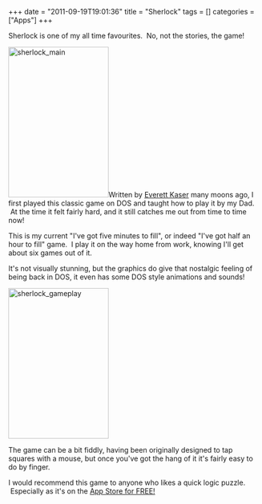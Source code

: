 +++
date = "2011-09-19T19:01:36"
title = "Sherlock"
tags = []
categories = ["Apps"]
+++

Sherlock is one of my all time favourites.  No, not the stories, the game! 
 
[<img src="http://hashbang0.com/wp-content/uploads/2011/09/sherlock_main-200x300.jpg" width="200" height="300" class="alignleft size-medium wp-image-1250" title="sherlock_main" />][1]Written by [Everett Kaser][2] many moons ago, I first played this classic game on DOS and taught how to play it by my Dad.  At the time it felt fairly hard, and it still catches me out from time to time now! 
 
This is my current "I've got five minutes to fill", or indeed "I've got half an hour to fill" game.  I play it on the way home from work, knowing I'll get about six games out of it. 
 
It's not visually stunning, but the graphics do give that nostalgic feeling of being back in DOS, it even has some DOS style animations and sounds! 
 
[<img src="http://hashbang0.com/wp-content/uploads/2011/09/sherlock_gameplay-200x300.jpg" width="200" height="300" class="alignright size-medium wp-image-1249" title="sherlock_gameplay" />][3] 
 
The game can be a bit fiddly, having been originally designed to tap squares with a mouse, but once you've got the hang of it it's fairly easy to do by finger. 
 
I would recommend this game to anyone who likes a quick logic puzzle.  Especially as it's on the [App Store for FREE!][4]

  [1]: http://hashbang0.com/wp-content/uploads/2011/09/sherlock_main.jpg
  [2]: http://www.kaser.com/sherwin.html
  [3]: http://hashbang0.com/wp-content/uploads/2011/09/sherlock_gameplay.jpg
  [4]: http://itunes.apple.com/gb/app/sherlock-the-game-of-logic/id383644086?mt=8
